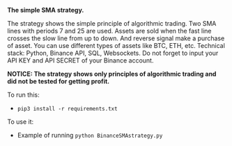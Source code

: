**The simple SMA strategy.**

The strategy shows the simple principle of algorithmic trading. 
Two SMA lines with periods 7 and 25 are used. Assets are sold when the fast line crosses the slow line from up to down. And reverse signal make a purchase of asset.
You can use different types of assets like BTC, ETH, etc.
Technical stack:
Python, Binance API, SQL, Websockets.
Do not forget to input your API KEY and API SECRET of your Binance account.

**NOTICE: The strategy shows only principles of algorithmic trading and did not be tested for getting profit.**  

To run this:
- `pip3 install -r requirements.txt`

To use it:  
- Example of running `python BinanceSMAstrategy.py`